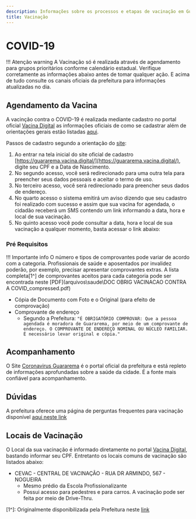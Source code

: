 ```yaml
---
description: Informações sobre os processos e etapas de vacinação em Guararema
title: Vacinação
---
```



# COVID-19

!!! Atenção warning
    A Vacinação só é realizada através de agendamento para grupos prioritários conforme calendário estadual. Verifique corretamente as informações abaixo antes de tomar qualquer ação. E acima de tudo consulte os canais oficiais da prefeitura para informações atualizadas no dia.


## Agendamento da Vacina

A vacinção contra o COVID-19 é realizada mediante cadastro no portal oficial [Vacina Digital](https://guararema.vacina.digital/) as informações oficiais de como se cadastrar além de orientações gerais estão listadas [aqui](http://www.guararema.sp.gov.br/1138/cadastramento+para+vacinao+da+covid-19/).

Passos de cadastro segundo a orientação do [site](http://www.guararema.sp.gov.br/1138/cadastramento+para+vacinao+da+covid-19/):

1. Ao entrar na tela inicial do site oficial de cadastro [https://guararema.vacina.digital/](https://guararema.vacina.digital/), digite seu CPF e a Data de Nascimento.
2. No segundo acesso, você será redirecionado para uma outra tela para preencher seus dados pessoais e aceitar o termo de uso.
3. No terceiro acesso, você será redirecionado para preencher seus dados de endereço.
4. No quarto acesso o sistema emitirá um aviso dizendo que seu cadastro foi realizado com sucesso e assim que sua vacina for agendada, o cidadão receberá um SMS contendo um link informando a data, hora e local de sua vacinação.
5. No quinto acesso você pode consultar a data, hora e local de sua vacinação a qualquer momento, basta acessar o link abaixo:


### Pré Requisitos

!!! Importante info
    O número e tipos de comprovantes pode variar de acordo com a categoria. Profissionais de saúde  e aposentados por invalidez poderão, por exemplo, precisar apresentar comprovantes extras. A lista completa[1^] de comprovantes aceitos para cada categoria pode ser encontrada neste [PDF](arquivos\saude\DOC OBRIG VACINACAO CONTRA A COVID_compressed.pdf)


- Cópia de Documento com Foto e o Original (para efeito de comprovação)
- Comprovante de endereço
    - Segundo a Prefeitura: 
    ```"É OBRIGATÓRIO COMPROVAR: Que a pessoa agendada é moradora de Guararema, por meio de um comprovante de endereço. O COMPROVANTE DE ENDEREÇO NOMINAL OU NÚCLEO FAMILIAR. É necessário levar original e cópia."```


## Acompanhamento

O Site [Coronavirus Guararema](https://coronavirus.guararema.sp.gov.br/category/vacinacao/) é o portal oficial da prefeitura e está repleto de informações aprofundadas sobre a saúde da cidade. É a fonte mais confiável para acompanhamento.

## Dúvidas

A prefeitura oferece uma página de perguntas frequentes para vacinação disponível [aqui neste link](https://coronavirus.guararema.sp.gov.br/faq-vacinacao/)


## Locais de Vacinação

O Local da sua vacinação é informado diretamente no portal [Vacina Digital](https://guararema.vacina.digital/), bastando informar seu CPF. Entretanto os locais comuns de vacinação são listados abaixo:

- CEVAC - CENTRAL DE VACINAÇÃO - RUA DR ARMINDO, 567 - NOGUEIRA
    - Mesmo prédio da Escola Profissionalizante
    - Possui acesso para pedestres e para carros. A vacinação pode ser feita por meio de Drive-Thru.


[1^]: Originalmente disponibilizada pela Prefeitura neste [link](http://www.guararema.sp.gov.br/arquivo/editor/file/DOCUMENTACAO%20OBRIGATORIO%20PARA%20VACINACAO%20CONTRA%20A%20COVID.pdf)